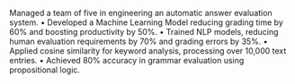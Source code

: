 Managed a team of five in engineering an automatic answer evaluation system.
• Developed a Machine Learning Model reducing grading time by 60% and boosting productivity by 50%. • Trained NLP models, reducing human evaluation requirements by 70% and grading errors by 35%.
• Applied cosine similarity for keyword analysis, processing over 10,000 text entries.
• Achieved 80% accuracy in grammar evaluation using propositional logic.
